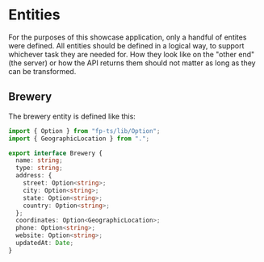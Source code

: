 # Entities

For the purposes of this showcase application, only a handful of entites were defined. All entities should be defined in a logical way, to support whichever task they are needed for. How they look like on the "other end" (the server) or how the API returns them should not matter as long as they can be transformed.

## Brewery

The brewery entity is defined like this:

```ts
import { Option } from "fp-ts/lib/Option";
import { GeographicLocation } from ".";

export interface Brewery {
  name: string;
  type: string;
  address: {
    street: Option<string>;
    city: Option<string>;
    state: Option<string>;
    country: Option<string>;
  };
  coordinates: Option<GeographicLocation>;
  phone: Option<string>;
  website: Option<string>;
  updatedAt: Date;
}
```
